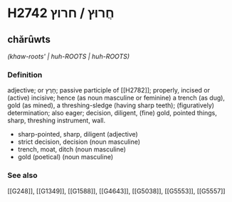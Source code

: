 # H2742 חֲרוּץ / חרוץ

## chărûwts

_(khaw-roots' | huh-ROOTS | huh-ROOTS)_

### Definition

adjective; or חָרֻץ; passive participle of [[H2782]]; properly, incised or (active) incisive; hence (as noun masculine or feminine) a trench (as dug), gold (as mined), a threshing-sledge (having sharp teeth); (figuratively) determination; also eager; decision, diligent, (fine) gold, pointed things, sharp, threshing instrument, wall.

- sharp-pointed, sharp, diligent (adjective)
- strict decision, decision (noun masculine)
- trench, moat, ditch (noun masculine)
- gold (poetical) (noun masculine)
### See also

[[G248]], [[G1349]], [[G1588]], [[G4643]], [[G5038]], [[G5553]], [[G5557]]

